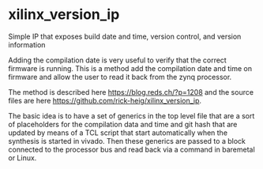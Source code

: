 # xilinx_version_ip
Simple IP that exposes build date and time, version control, and version information

Adding the compilation date is very useful to verify that the correct firmware is running. This
is a method add the compilation date and time on firmware and allow the user to read it
back from the zynq processor.

The method is described here https://blog.reds.ch/?p=1208 and the source files are here
https://github.com/rick-heig/xilinx_version_ip.

The basic idea is to have a set of generics in the top level file that are a sort of placeholders
for the compilation data and time and git hash that are updated by means of a TCL script
that start automatically when the synthesis is started in vivado. Then these generics are
passed to a block connected to the processor bus and read back via a command in
baremetal or Linux.
